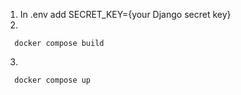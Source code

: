 1. In .env add SECRET_KEY={your Django secret key}
2.
```
  docker compose build
```
3.
```
  docker compose up
```
